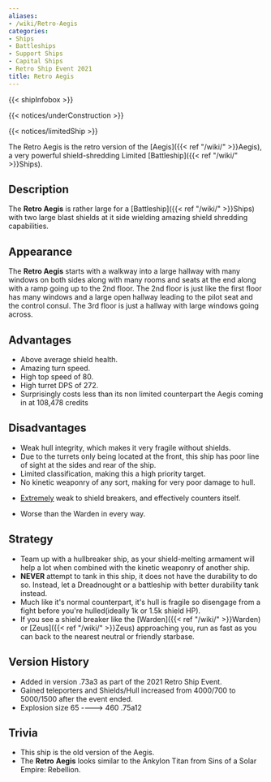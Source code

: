 ```yaml
---
aliases:
- /wiki/Retro-Aegis
categories:
- Ships
- Battleships
- Support Ships
- Capital Ships
- Retro Ship Event 2021
title: Retro Aegis
---  
```


{{< shipInfobox >}}   

{{< notices/underConstruction >}}   

{{< notices/limitedShip >}} 

The Retro Aegis is the retro version of the [Aegis]({{< ref "/wiki/" >}}Aegis), a very powerful shield-shredding Limited [Battleship]({{< ref "/wiki/" >}}Ships).

## Description

The **Retro Aegis** is rather large for a [Battleship]({{< ref "/wiki/" >}}Ships) with two large blast shields at it side wielding amazing shield shredding capabilities.

## Appearance

The **Retro Aegis** starts with a walkway into a large hallway with many windows on both sides along with many rooms and seats at the end along with a ramp going up to the 2nd floor. The 2nd floor is just like the first floor has many windows and a large open hallway leading to the pilot seat and the control consul. The 3rd floor is just a hallway with large windows going across.

## Advantages

- Above average shield health.
- Amazing turn speed.
- High top speed of 80.
- High turret DPS of 272.
- Surprisingly costs less than its non limited counterpart the Aegis coming in at 108,478 credits

## Disadvantages

- Weak hull integrity, which makes it very fragile without shields.
- Due to the turrets only being located at the front, this ship has poor line of sight at the sides and rear of the ship.
- Limited classification, making this a high priority target.
- No kinetic weaponry of any sort, making for very poor damage to hull.

<!-- -->

- <u>Extremely</u> weak to shield breakers, and effectively counters itself.

<!-- -->

- Worse than the Warden in every way.

## Strategy

- Team up with a hullbreaker ship, as your shield-melting armament will help a lot when combined with the kinetic weaponry of another ship.
- **NEVER** attempt to tank in this ship, it does not have the durability to do so. Instead, let a Dreadnought or a battleship with better durability tank instead.
- Much like it's normal counterpart, it's hull is fragile so disengage from a fight before you're hulled(ideally 1k or 1.5k shield HP).
- If you see a shield breaker like the [Warden]({{< ref "/wiki/" >}}Warden) or [Zeus]({{< ref "/wiki/" >}}Zeus) approaching you, run as fast as you can back to the nearest neutral or friendly starbase.

## Version History 

- Added in version .73a3 as part of the 2021 Retro Ship Event.
- Gained teleporters and Shields/Hull increased from 4000/700 to 5000/1500 after the event ended.
- Explosion size 65 ----> 460 .75a12

## Trivia

- This ship is the old version of the Aegis.
- The **Retro** **Aegis** looks similar to the Ankylon Titan from Sins of a Solar Empire: Rebellion.